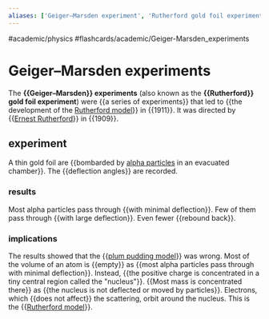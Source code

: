 ```yaml
---
aliases: ['Geiger–Marsden experiment', 'Rutherford gold foil experiment', 'Rutherford gold foil experiments', 'gold foil experiment', 'gold foil experiments',]
---
```


#academic/physics #flashcards/academic/Geiger-Marsden_experiments

# Geiger–Marsden experiments

The __{{Geiger–Marsden}} experiments__ (also known as the __{{Rutherford}} gold foil experiment__) were {{a series of experiments}} that led to {{the development of the [Rutherford model](Rutherford%20model.md)}} in {{1911}}. It was directed by {{[Ernest Rutherford](Ernest%20Rutherford.md)}} in {{1909}}. <!--SR:!2023-08-03,162,290!2023-05-17,90,270!2023-03-25,77,310!2023-04-28,90,270!2023-05-08,92,270!2023-06-21,142,290!2023-09-19,210,310-->

## experiment

A thin gold foil are {{bombarded by [alpha particles](alpha%20particle.md) in an evacuated chamber}}. The {{deflection angles}} are recorded. <!--SR:!2023-04-01,21,210!2023-06-02,127,290-->

### results

Most alpha particles pass through {{with minimal deflection}}. Few of them pass through {{with large deflection}}. Even fewer {{rebound back}}. <!--SR:!2023-12-06,278,330!2023-07-14,148,290!2023-05-19,104,270-->

### implications

The results showed that the {{[plum pudding model](plum%20pudding%20model.md)}} was wrong. Most of the volume of an atom is {{empty}} as {{most alpha particles pass through with minimal deflection}}. Instead, {{the positive charge is concentrated in a tiny central region called the "nucleus"}}. {{Most mass is concentrated there}} as {{the nucleus is not deflected or moved by particles}}. Electrons, which {{does not affect}} the scattering, orbit around the nucleus. This is the {{[Rutherford model](Rutherford%20model.md)}}. <!--SR:!2023-06-03,119,290!2023-12-07,277,330!2023-05-17,101,270!2023-05-18,91,230!2023-04-07,75,250!2023-04-24,62,230!2023-04-04,33,290!2023-11-10,256,330-->
